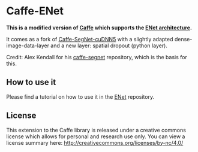 # Caffe-ENet
**This is a modified version of [Caffe](https://github.com/BVLC/caffe) which supports the [ENet architecture](https://arxiv.org/abs/1606.02147).**

It comes as a fork of [Caffe-SegNet-cuDNN5](https://github.com/TimoSaemann/caffe-segnet-cudnn5) with a slightly adapted dense-image-data-layer and a new layer: spatial dropout (python layer).

Credit: Alex Kendall for his [caffe-segnet](https://github.com/alexgkendall/caffe-segnet) repository, which is the basis for this. 

## How to use it
Please find a tutorial on how to use it in the [ENet](https://github.com/TimoSaemann/ENet) repository.

## License
This extension to the Caffe library is released under a creative commons license which allows for personal and research use only. You can view a license summary here: http://creativecommons.org/licenses/by-nc/4.0/
